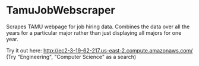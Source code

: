 # TamuJobWebscraper

Scrapes TAMU webpage for job hiring data. Combines the data over all the years for a particular major rather than just displaying all majors for one year. 



Try it out here: http://ec2-3-19-62-217.us-east-2.compute.amazonaws.com/ (Try "Engineering", "Computer Science" as a search)
